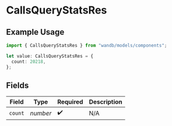 # CallsQueryStatsRes

## Example Usage

```typescript
import { CallsQueryStatsRes } from "wandb/models/components";

let value: CallsQueryStatsRes = {
  count: 20218,
};
```

## Fields

| Field              | Type               | Required           | Description        |
| ------------------ | ------------------ | ------------------ | ------------------ |
| `count`            | *number*           | :heavy_check_mark: | N/A                |